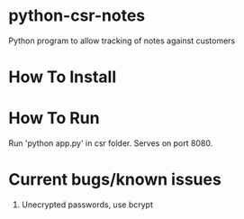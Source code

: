 # python-csr-notes
Python program to allow tracking of notes against customers

# How To Install

# How To Run

Run 'python app.py' in csr folder. Serves on port 8080.

# Current bugs/known issues

1. Unecrypted passwords, use bcrypt
